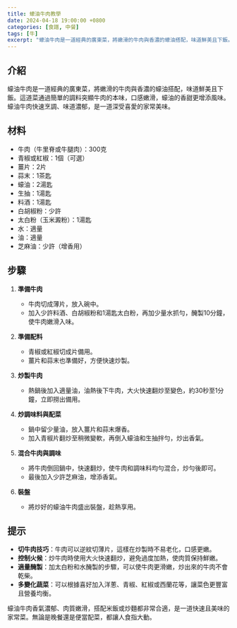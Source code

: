 ```yaml
---
title: 蠔油牛肉教學
date: 2024-04-18 19:00:00 +0800
categories: [食譜, 中餐]
tags: [牛] 
excerpt: "蠔油牛肉是一道經典的廣東菜，將嫩滑的牛肉與香濃的蠔油搭配，味道鮮美且下飯。這道菜通過簡單的調料突顯牛肉的本味，口感嫩滑，蠔油的香甜更增添風味。蠔油牛肉快速烹調、味道濃郁，是一道深受喜愛的家常美味"
---
```


## 介紹
蠔油牛肉是一道經典的廣東菜，將嫩滑的牛肉與香濃的蠔油搭配，味道鮮美且下飯。這道菜通過簡單的調料突顯牛肉的本味，口感嫩滑，蠔油的香甜更增添風味。蠔油牛肉快速烹調、味道濃郁，是一道深受喜愛的家常美味。

## 材料
- 牛肉（牛里脊或牛腿肉）：300克
- 青椒或紅椒：1個（可選）
- 薑片：2片
- 蒜末：1茶匙
- 蠔油：2湯匙
- 生抽：1湯匙
- 料酒：1湯匙
- 白胡椒粉：少許
- 太白粉（玉米澱粉）：1湯匙
- 水：適量
- 油：適量
- 芝麻油：少許（增香用）

## 步驟

1. **準備牛肉**  
   - 牛肉切成薄片，放入碗中。
   - 加入少許料酒、白胡椒粉和1湯匙太白粉，再加少量水抓勻，醃製10分鐘，使牛肉嫩滑入味。

2. **準備配料**  
   - 青椒或紅椒切成片備用。
   - 薑片和蒜末也準備好，方便快速炒製。

3. **炒製牛肉**  
   - 熱鍋後加入適量油，油熱後下牛肉，大火快速翻炒至變色，約30秒至1分鐘，立即撈出備用。
   
4. **炒調味料與配菜**  
   - 鍋中留少量油，放入薑片和蒜末爆香。
   - 加入青椒片翻炒至稍微變軟，再倒入蠔油和生抽拌勻，炒出香氣。

5. **混合牛肉與調味**  
   - 將牛肉倒回鍋中，快速翻炒，使牛肉和調味料均勻混合，炒勻後即可。
   - 最後加入少許芝麻油，增添香氣。

6. **裝盤**  
   - 將炒好的蠔油牛肉盛出裝盤，趁熱享用。

## 提示
- **切牛肉技巧**：牛肉可以逆紋切薄片，這樣在炒製時不易老化，口感更嫩。
- **控制火候**：炒牛肉時使用大火快速翻炒，避免過度加熱，使肉質保持鮮嫩。
- **適量醃製**：加太白粉和水醃製的步驟，可以使牛肉更滑嫩，炒出來的牛肉不會乾柴。
- **多變化蔬菜**：可以根據喜好加入洋蔥、青椒、紅椒或西蘭花等，讓菜色更豐富且營養均衡。

蠔油牛肉香氣濃郁、肉質嫩滑，搭配米飯或炒麵都非常合適，是一道快速且美味的家常菜。無論是晚餐還是便當配菜，都讓人食指大動。
